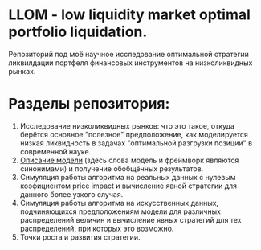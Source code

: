 # LLOM - low liquidity market optimal portfolio liquidation.

Репозиторий под моё научное исследование оптимальной стратегии ликвилдации портфеля финансовых инструментов на низколиквидных рынках.

# Разделы репозитория:
1. Исследование низколиквидных рынков: что это такое, откуда берётся основное "полезное" предположение, как моделируется низкая ликвидность в задачах "оптимальной разгрузки позиции" в современной науке.
2. [Описание модели](https://github.com/Q2WKA/LLOM/blob/main/framework.pdf) (здесь слова модель и фреймворк являются синонимами) и получение обобщённых результатов.
3. Симуляция работы алгоритма на реальных данных с нулевым коэфициентом price impact и вычисление явной стратегии для данного более узкого случая.
4. Симуляция работы алгоритма на искусственных данных, подчиняющихся предположениям модели для различных распределений величин и вычисление явных стратегий для тех распределений, при которых это возможно.
5. Точки роста и развития стратегии. 
